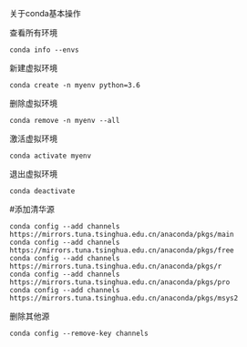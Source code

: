 关于conda基本操作


查看所有环境
```
conda info --envs
```
新建虚拟环境
```
conda create -n myenv python=3.6
```
删除虚拟环境
```
conda remove -n myenv --all
```
激活虚拟环境
```
conda activate myenv
```
退出虚拟环境
```
conda deactivate
```

#添加清华源
```
conda config --add channels  https://mirrors.tuna.tsinghua.edu.cn/anaconda/pkgs/main
conda config --add channels  https://mirrors.tuna.tsinghua.edu.cn/anaconda/pkgs/free
conda config --add channels  https://mirrors.tuna.tsinghua.edu.cn/anaconda/pkgs/r
conda config --add channels  https://mirrors.tuna.tsinghua.edu.cn/anaconda/pkgs/pro
conda config --add channels  https://mirrors.tuna.tsinghua.edu.cn/anaconda/pkgs/msys2
```

删除其他源
```
conda config --remove-key channels
```

